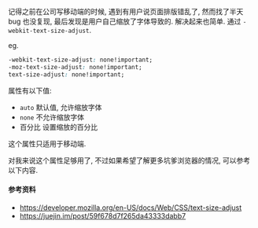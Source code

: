 记得之前在公司写移动端的时候, 遇到有用户说页面排版错乱了, 然而找了半天 bug 也没复现, 最后发现是用户自己缩放了字体导致的. 解决起来也简单. 通过 `-webkit-text-size-adjust`.

eg.

```css
-webkit-text-size-adjust: none!important;
-moz-text-size-adjust: none!important;
text-size-adjust: none!important;
```

属性有以下值:

* `auto` 默认值, 允许缩放字体
* `none` 不允许缩放字体
* 百分比 设置缩放的百分比

这个属性只适用于移动端.

对我来说这个属性足够用了, 不过如果希望了解更多坑爹浏览器的情况, 可以参考以下内容.



#### 参考资料

* https://developer.mozilla.org/en-US/docs/Web/CSS/text-size-adjust
* https://juejin.im/post/59f678d7f265da43333dabb7